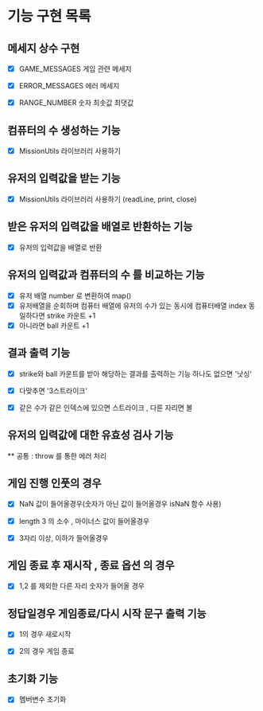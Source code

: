 # 기능 구현 목록

## 메세지 상수 구현

- [x] GAME_MESSAGES 게임 관련 메세지 
- [x] ERROR_MESSAGES  에러 메세지 
- [x] RANGE_NUMBER 숫자 최솟값 최댓값 


## 컴퓨터의 수 생성하는 기능

- [x] MissionUtils 라이브러리 사용하기


## 유저의 입력값을 받는 기능

- [x] MissionUtils 라이브러리 사용하기 (readLine, print, close)



## 받은 유저의 입력값을 배열로 반환하는 기능


- [x] 유저의 입력값을 배열로 반환


## 유저의 입력값과 컴퓨터의 수 를 비교하는 기능

- [x] 유저 배열 number 로 변환하여 map()
- [x] 유저배열을 순회하며 컴퓨터 배열에 유저의 수가 있는 동시에 컴퓨터배열 index 동일하다면 strike 카운트 +1
- [x] 아니라면 ball 카운트 +1 

## 결과 출력 기능

- [x] strike와 ball 카운트를 받아 해당하는 결과를 출력하는 기능
하나도 없으면 '낫싱'

- [x] 다맞추면 '3스트라이크'

- [x] 같은 수가 같은 인덱스에 있으면 스트라이크 , 다른 자리면 볼

## 유저의 입력값에 대한 유효성 검사 기능

\*\* 공통 :  throw 를 통한 에러 처리



## 게임 진행 인풋의 경우

- [x]  NaN 값이 들어올경우(숫자가 아닌 값이 들어올경우 isNaN 함수 사용)

- [x] length 3 의 소수 , 마이너스 값이 들어올경우

- [x] 3자리 이상, 이하가 들어올경우

## 게임 종료 후 재시작 , 종료 옵션 의 경우


- [x] 1,2 를 제외한 다른 자리 숫자가 들어올 경우


## 정답일경우 게임종료/다시 시작 문구 출력 기능

- [x] 1의 경우 새로시작

- [x] 2의 경우 게임 종료

## 초기화 기능

- [x] 멤버변수 초기화
